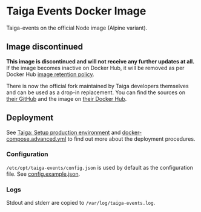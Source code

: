 # Taiga Events Docker Image

Taiga-events on the official Node image (Alpine variant).

## Image discontinued

**This image is discontinued and will not receive any further updates at all.**
If the image becomes inactive on Docker Hub, it will be removed as per Docker
Hub [image retention policy](
https://www.docker.com/pricing/resource-consumption-updates).

There is now the official fork maintained by Taiga developers themselves and
can be used as a drop-in replacement. You can find the sources on
[their GitHub](https://github.com/taigaio/docker-taiga-events-5) and the image
on [their Docker Hub](https://hub.docker.com/r/taigaio/taiga-events5).

## Deployment

See [Taiga: Setup production environment](
https://taigaio.github.io/taiga-doc/dist/setup-production.html) and
[docker-compose.advanced.yml](
https://github.com/devinsolutions/docker-taiga/blob/master/docker-compose.advanced.yml)
to find out more about the deployment procedures.

### Configuration

`/etc/opt/taiga-events/config.json` is used by default as the configuration
file. See [config.example.json](
https://github.com/taigaio/taiga-events/blob/master/config.example.json).

### Logs

Stdout and stderr are copied to `/var/log/taiga-events.log`.
